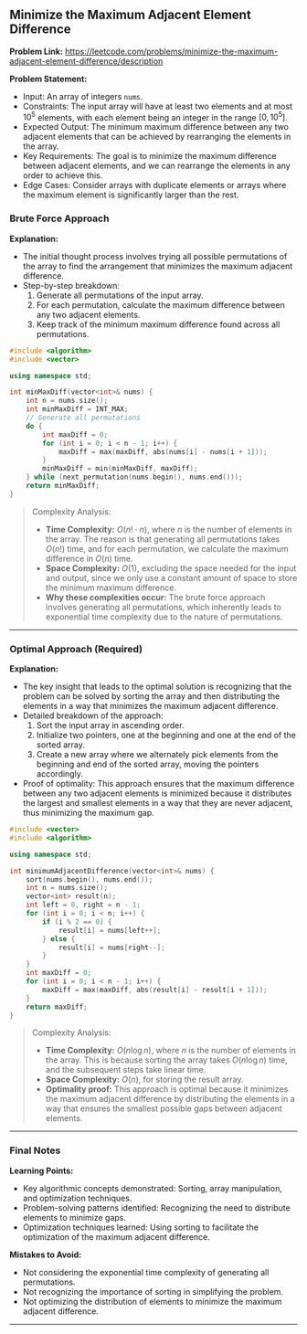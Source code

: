 ## Minimize the Maximum Adjacent Element Difference

**Problem Link:** https://leetcode.com/problems/minimize-the-maximum-adjacent-element-difference/description

**Problem Statement:**
- Input: An array of integers `nums`.
- Constraints: The input array will have at least two elements and at most $10^5$ elements, with each element being an integer in the range $[0, 10^5]$.
- Expected Output: The minimum maximum difference between any two adjacent elements that can be achieved by rearranging the elements in the array.
- Key Requirements: The goal is to minimize the maximum difference between adjacent elements, and we can rearrange the elements in any order to achieve this.
- Edge Cases: Consider arrays with duplicate elements or arrays where the maximum element is significantly larger than the rest.

### Brute Force Approach

**Explanation:**
- The initial thought process involves trying all possible permutations of the array to find the arrangement that minimizes the maximum adjacent difference.
- Step-by-step breakdown:
  1. Generate all permutations of the input array.
  2. For each permutation, calculate the maximum difference between any two adjacent elements.
  3. Keep track of the minimum maximum difference found across all permutations.

```cpp
#include <algorithm>
#include <vector>

using namespace std;

int minMaxDiff(vector<int>& nums) {
    int n = nums.size();
    int minMaxDiff = INT_MAX;
    // Generate all permutations
    do {
        int maxDiff = 0;
        for (int i = 0; i < n - 1; i++) {
            maxDiff = max(maxDiff, abs(nums[i] - nums[i + 1]));
        }
        minMaxDiff = min(minMaxDiff, maxDiff);
    } while (next_permutation(nums.begin(), nums.end()));
    return minMaxDiff;
}
```

> Complexity Analysis:
> - **Time Complexity:** $O(n! \cdot n)$, where $n$ is the number of elements in the array. The reason is that generating all permutations takes $O(n!)$ time, and for each permutation, we calculate the maximum difference in $O(n)$ time.
> - **Space Complexity:** $O(1)$, excluding the space needed for the input and output, since we only use a constant amount of space to store the minimum maximum difference.
> - **Why these complexities occur:** The brute force approach involves generating all permutations, which inherently leads to exponential time complexity due to the nature of permutations.

---

### Optimal Approach (Required)

**Explanation:**
- The key insight that leads to the optimal solution is recognizing that the problem can be solved by sorting the array and then distributing the elements in a way that minimizes the maximum adjacent difference.
- Detailed breakdown of the approach:
  1. Sort the input array in ascending order.
  2. Initialize two pointers, one at the beginning and one at the end of the sorted array.
  3. Create a new array where we alternately pick elements from the beginning and end of the sorted array, moving the pointers accordingly.
- Proof of optimality: This approach ensures that the maximum difference between any two adjacent elements is minimized because it distributes the largest and smallest elements in a way that they are never adjacent, thus minimizing the maximum gap.

```cpp
#include <vector>
#include <algorithm>

using namespace std;

int minimumAdjacentDifference(vector<int>& nums) {
    sort(nums.begin(), nums.end());
    int n = nums.size();
    vector<int> result(n);
    int left = 0, right = n - 1;
    for (int i = 0; i < n; i++) {
        if (i % 2 == 0) {
            result[i] = nums[left++];
        } else {
            result[i] = nums[right--];
        }
    }
    int maxDiff = 0;
    for (int i = 0; i < n - 1; i++) {
        maxDiff = max(maxDiff, abs(result[i] - result[i + 1]));
    }
    return maxDiff;
}
```

> Complexity Analysis:
> - **Time Complexity:** $O(n \log n)$, where $n$ is the number of elements in the array. This is because sorting the array takes $O(n \log n)$ time, and the subsequent steps take linear time.
> - **Space Complexity:** $O(n)$, for storing the result array.
> - **Optimality proof:** This approach is optimal because it minimizes the maximum adjacent difference by distributing the elements in a way that ensures the smallest possible gaps between adjacent elements.

---

### Final Notes

**Learning Points:**
- Key algorithmic concepts demonstrated: Sorting, array manipulation, and optimization techniques.
- Problem-solving patterns identified: Recognizing the need to distribute elements to minimize gaps.
- Optimization techniques learned: Using sorting to facilitate the optimization of the maximum adjacent difference.

**Mistakes to Avoid:**
- Not considering the exponential time complexity of generating all permutations.
- Not recognizing the importance of sorting in simplifying the problem.
- Not optimizing the distribution of elements to minimize the maximum adjacent difference.

---